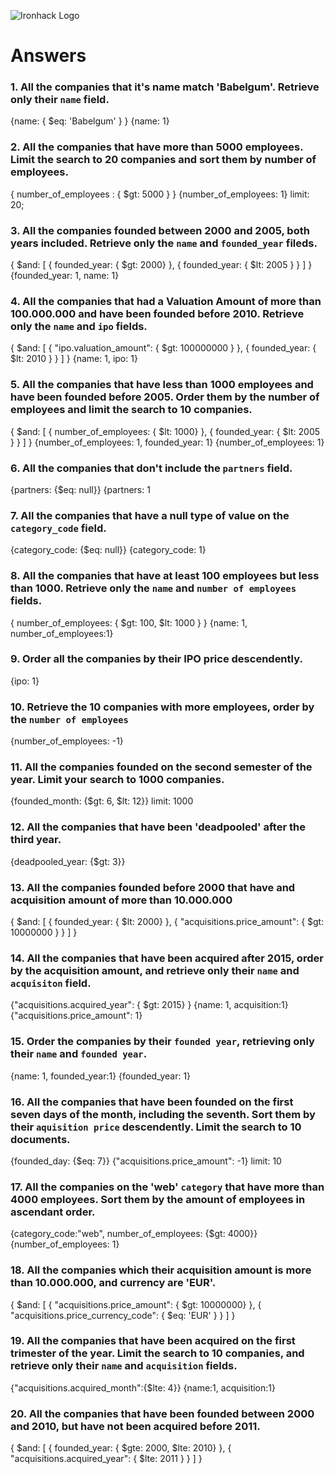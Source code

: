 ![Ironhack Logo](https://i.imgur.com/1QgrNNw.png)

# Answers

### 1. All the companies that it's name match 'Babelgum'. Retrieve only their `name` field.
{name: { $eq: 'Babelgum' } }
{name: 1}
<!-- Your Code Goes Here -->
   
### 2. All the companies that have more than 5000 employees. Limit the search to 20 companies and sort them by **number of employees**.
{ number_of_employees : { $gt: 5000 } }
{number_of_employees: 1}
limit: 20;
<!-- Your Code Goes Here -->

### 3. All the companies founded between 2000 and 2005, both years included. Retrieve only the `name` and `founded_year` fileds.
{ $and: [ { founded_year: { $gt: 2000} }, { founded_year: { $lt: 2005 } } ] }
{founded_year: 1, name: 1}
<!-- Your Code Goes Here -->

### 4. All the companies that had a Valuation Amount of more than 100.000.000 and have been founded before 2010. Retrieve only the `name` and `ipo` fields.
{ $and: [ { "ipo.valuation_amount": { $gt: 100000000 } }, { founded_year: { $lt: 2010 } } ] }
{name: 1, ipo: 1}
<!-- Your Code Goes Here -->

### 5. All the companies that have less than 1000 employees and have been founded before 2005. Order them by the number of employees and limit the search to 10 companies.
{ $and: [ { number_of_employees: { $lt: 1000} }, { founded_year: { $lt: 2005 } } ] }
{number_of_employees: 1, founded_year: 1}
{number_of_employees: 1}
<!-- Your Code Goes Here -->

### 6. All the companies that don't include the `partners` field.
{partners: {$eq: null}}
{partners: 1
<!-- Your Code Goes Here -->

### 7. All the companies that have a null type of value on the `category_code` field.
{category_code: {$eq: null}}
{category_code: 1}
<!-- Your Code Goes Here -->

### 8. All the companies that have at least 100 employees but less than 1000. Retrieve only the `name` and `number of employees` fields.
{ number_of_employees: { $gt: 100, $lt: 1000 } }
{name: 1, number_of_employees:1}
<!-- Your Code Goes Here -->

### 9. Order all the companies by their IPO price descendently.
{ipo: 1}
<!-- Your Code Goes Here -->

### 10. Retrieve the 10 companies with more employees, order by the `number of employees`
{number_of_employees: -1}
<!-- Your Code Goes Here -->

### 11. All the companies founded on the second semester of the year. Limit your search to 1000 companies.
{founded_month: {$gt: 6, $lt: 12}}
limit: 1000
<!-- Your Code Goes Here -->

### 12. All the companies that have been 'deadpooled' after the third year.
{deadpooled_year: {$gt: 3}}
<!-- Your Code Goes Here -->

### 13. All the companies founded before 2000 that have and acquisition amount of more than 10.000.000
{ $and: [ { founded_year: { $lt: 2000} }, { "acquisitions.price_amount": { $gt: 10000000 } } ] }
<!-- Your Code Goes Here -->

### 14. All the companies that have been acquired after 2015, order by the acquisition amount, and retrieve only their `name` and `acquisiton` field.
{"acquisitions.acquired_year": { $gt: 2015} }
{name: 1, acquisition:1}
{"acquisitions.price_amount": 1}
<!-- Your Code Goes Here -->

### 15. Order the companies by their `founded year`, retrieving only their `name` and `founded year`.
{name: 1, founded_year:1}
{founded_year: 1}
<!-- Your Code Goes Here -->

### 16. All the companies that have been founded on the first seven days of the month, including the seventh. Sort them by their `aquisition price` descendently. Limit the search to 10 documents.
{founded_day: {$eq: 7}}
{"acquisitions.price_amount": -1}
limit: 10
<!-- Your Code Goes Here -->

### 17. All the companies on the 'web' `category` that have more than 4000 employees. Sort them by the amount of employees in ascendant order.
{category_code:"web", number_of_employees: {$gt: 4000}}
{number_of_employees: 1}
<!-- Your Code Goes Here -->

### 18. All the companies which their acquisition amount is more than 10.000.000, and currency are 'EUR'.
{ $and: [ { "acquisitions.price_amount": { $gt: 10000000} }, { "acquisitions.price_currency_code": { $eq: 'EUR' } } ] }
<!-- Your Code Goes Here -->

### 19. All the companies that have been acquired on the first trimester of the year. Limit the search to 10 companies, and retrieve only their `name` and `acquisition` fields.
{"acquisitions.acquired_month":{$lte: 4}}
{name:1, acquisition:1}
<!-- Your Code Goes Here -->

### 20. All the companies that have been founded between 2000 and 2010, but have not been acquired before 2011.
{ $and: [ { founded_year: { $gte: 2000, $lte: 2010} }, { "acquisitions.acquired_year": { $lte: 2011 } } ] }
<!-- Your Code Goes Here -->
